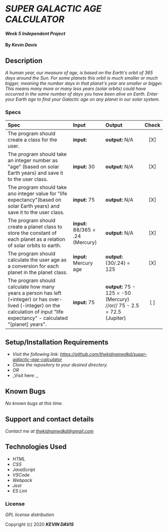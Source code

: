 # _SUPER GALACTIC AGE CALCULATOR_

#### _Week 5 Independent Project_

#### By _Kevin Davis_

## Description

_A human year, our measure of age, is based on the Earth's orbit of 365 days around the Sun. For some planets this orbit is much smaller or much bigger, meaning the number days in that planet's year are smaller or bigger. This means many more or many less years (solar orbits) could have occurred in the same number of days you have been alive on Earth. Enter your Earth age to find your Galactic age on any planet in our solar system._

### Specs
| Spec | Input | Output | Check |
| :---------- | :---------- | :---------- | :-----------: |
| The program should create a class for the user. | <strong>input:</strong>| <strong>output:</strong> N/A | [X] |
| The program should take an integer number as "age" (based on solar Earth years) and save it to the user class. | <strong>input:</strong> 30 | <strong>output:</strong> N/A | [X] |
| The program should take ano integer value for "life expectancy"(based on solar Earth years) and save it to the user class. | <strong>input:</strong> 75 | <strong>output:</strong> N/A | [X] |
| The program should create a planet class to store the constant of each planet as a relation of solar orbits to earth. | <strong>input:</strong> 88/365 = .24 (Mercury) | <strong>output:</strong> N/A | [X] |
| The program should calculate the user age as a conversion for each planet in the planet class. | <strong>input:</strong> Mercury age | <strong>output:</strong> (30/.24) = 125 | [X] |
| The program should calculate how many years a person has left (+integer) or has over-lived (-integer) on the calculation of input "life expectancy" - calculated "[planet] years". | <strong>input:</strong> 75 | <strong>output:</strong> 75 - 125 = -50 (Mercury) //or// 75 - 2.5 = 72.5 (Jupiter) | [ ] |

<!-- | When the user inputs their age based on a birthday, the program should calculate for number of days they been alive. | <strong>input:</strong> Nov. 25 1989 | <strong>output:</strong> "On Earth you are 30 years or 11, 171 days." | 
| The program should save the number of days from the input to an object for the user, then calculate an age for the alotted planets in corresponding years. | <strong>input:</strong> Nov. 25 1989 | <strong>output:</strong> "On Mercury you are... X years" |
| When the user inputs their average life expectancy (based on solar Earth years) in addition to their birthday, the program should calculate how many years a person has left or has over lived on other planets solar years. | <strong>input:</strong> 75 years | <strong>output:</strong> On Mercury you have outlived your life expectancy by 52 years. On Jupiter you are expected to live another 72 years | -->


## Setup/Installation Requirements

* _Visit the following link: https://github.com/thekidnamedkd/super-galactic-age-calculator_
* _Clone the repository to your desired directory._
* _OR_
* _Visit here: _


## Known Bugs

_No known bugs at this time._

## Support and contact details

_Contact me at <thekidnamedkd@gmail.com>_

## Technologies Used

* _HTML_
* _CSS_
* _JavaScript_
* _VSCode_
* _Webpack_
* _Jest_
* _ES Lint_

### License

*GPL license distribution*

Copyright (c) 2020 **_KEVIN DAVIS_**
